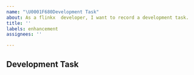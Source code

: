 ```yaml
---
name: "\U0001F680Development Task"
about: As a flinkx  developer, I want to record a development task.
title: ''
labels: enhancement
assignees: ''

---
```


## Development Task
